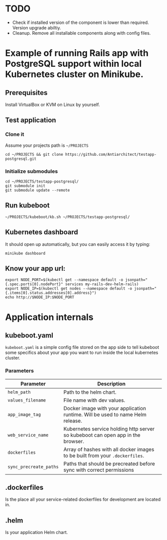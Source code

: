 # TODO
* Check if installed version of the component is lower than required. Version upgrade abiltiy.
* Cleanup. Remove all installable components along with config files.

# Example of running Rails app with PostgreSQL support within local Kubernetes cluster on Minikube.

## Prerequisites
Install VirtualBox or KVM on Linux by yourself.

## Test application

###  Clone it

Assume your projects path is `~/PROJECTS`
```console
cd ~/PROJECTS && git clone https://github.com/Antiarchitect/testapp-postgresql.git
```

### Initialize submodules
```console
cd ~/PROJECTS/testapp-postgresql/
git submodule init
git submodule update --remote
```

## Run kubeboot
```console
~/PROJECTS/kubeboot/kb.sh ~/PROJECTS/testapp-postgresql/
```

## Kubernetes dashboard
It should open up automatically, but you can easily access it by typing:
```console
minikube dashboard
```

## Know your app url:
```console
export NODE_PORT=$(kubectl get --namespace default -o jsonpath="{.spec.ports[0].nodePort}" services my-rails-dev-helm-rails)
export NODE_IP=$(kubectl get nodes --namespace default -o jsonpath="{.items[0].status.addresses[0].address}")
echo http://$NODE_IP:$NODE_PORT
```

# Application internals

## kubeboot.yaml
`kubeboot.yaml` is a simple config file stored on the app side to tell kubeboot some specifics about your app you want
to run inside the local kubernetes cluster.

### Parameters
| Parameter                 | Description                                                                             |
|---------------------------|-----------------------------------------------------------------------------------------|
| `helm_path`               | Path to the helm chart.                                            |
| `values_filename`         | File name with dev values.                                                              |
| `app_image_tag`           | Docker image with your application runtime. Will be used to name Helm release.          |
| `web_service_name`        | Kubernetes service holding http server so kubeboot can open app in the browser.         |
| `dockerfiles`             | Array of hashes with all docker images to be built from your `.dockerfiles`.            | 
| `sync_precreate_paths`    | Paths that should be precreated before sync with correct permissions                    |

## .dockerfiles
Is the place all your service-related dockerfiles for development are located in.

## .helm
Is your application Helm chart.                                                                                                                      